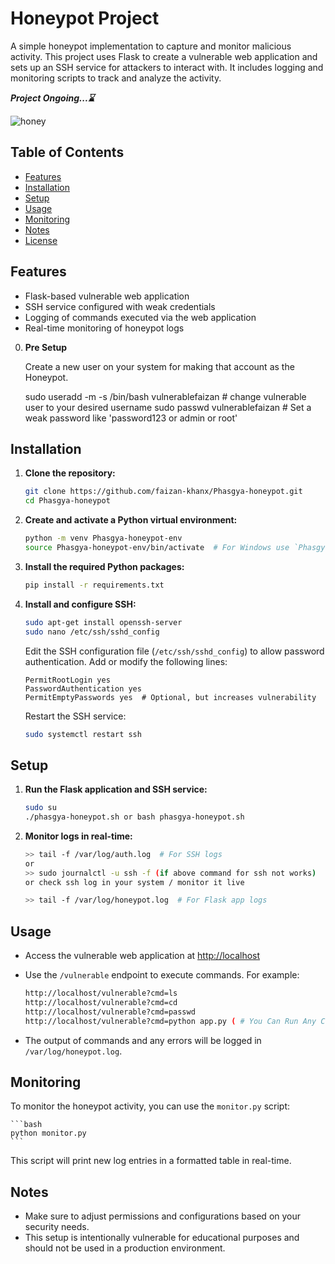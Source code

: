 # Honeypot Project

A simple honeypot implementation to capture and monitor malicious activity. This project uses Flask to create a vulnerable web application and sets up an SSH service for attackers to interact with. It includes logging and monitoring scripts to track and analyze the activity.

**_Project Ongoing...⌛_**

![honey](https://github.com/user-attachments/assets/a633c386-2043-4d3f-af28-e245e8f38fcc)



## Table of Contents

- [Features](#features)
- [Installation](#installation)
- [Setup](#setup)
- [Usage](#usage)
- [Monitoring](#monitoring)
- [Notes](#notes)
- [License](#license)

## Features

- Flask-based vulnerable web application
- SSH service configured with weak credentials
- Logging of commands executed via the web application
- Real-time monitoring of honeypot logs

0. **Pre Setup**
   
   Create a new user on your system for making that account as the Honeypot.
   
      sudo useradd -m -s /bin/bash vulnerablefaizan # change vulnerable user to your desired username
      sudo passwd vulnerablefaizan  # Set a weak password like 'password123 or admin or root'
   


## Installation

1. **Clone the repository:**

    ```bash
    git clone https://github.com/faizan-khanx/Phasgya-honeypot.git
    cd Phasgya-honeypot
    ```

2. **Create and activate a Python virtual environment:**

    ```bash
    python -m venv Phasgya-honeypot-env
    source Phasgya-honeypot-env/bin/activate  # For Windows use `Phasgya-honeypot-env\Scripts\activate`
    ```

3. **Install the required Python packages:**

    ```bash
    pip install -r requirements.txt
    ```

4. **Install and configure SSH:**

    ```bash
    sudo apt-get install openssh-server
    sudo nano /etc/ssh/sshd_config
    ```

    Edit the SSH configuration file (`/etc/ssh/sshd_config`) to allow password authentication. Add or modify the following lines:

    ```
    PermitRootLogin yes
    PasswordAuthentication yes
    PermitEmptyPasswords yes  # Optional, but increases vulnerability
    ```

    Restart the SSH service:

    ```bash
    sudo systemctl restart ssh
    ```

## Setup

1. **Run the Flask application and SSH service:**

    ```bash
    sudo su
    ./phasgya-honeypot.sh or bash phasgya-honeypot.sh
    ```

2. **Monitor logs in real-time:**

    ```bash
    >> tail -f /var/log/auth.log  # For SSH logs
    or
    >> sudo journalctl -u ssh -f (if above command for ssh not works)
    or check ssh log in your system / monitor it live 
    
    >> tail -f /var/log/honeypot.log  # For Flask app logs
    ```

## Usage

- Access the vulnerable web application at [http://localhost](http://localhost)
- Use the `/vulnerable` endpoint to execute commands. For example:

    ```bash
    http://localhost/vulnerable?cmd=ls
    http://localhost/vulnerable?cmd=cd
    http://localhost/vulnerable?cmd=passwd
    http://localhost/vulnerable?cmd=python app.py ( # You Can Run Any Commands )
    ```

- The output of commands and any errors will be logged in `/var/log/honeypot.log`.

## Monitoring

To monitor the honeypot activity, you can use the `monitor.py` script:

    ```bash
    python monitor.py
    ```

This script will print new log entries in a formatted table in real-time.

## Notes

- Make sure to adjust permissions and configurations based on your security needs.
- This setup is intentionally vulnerable for educational purposes and should not be used in a production environment.


